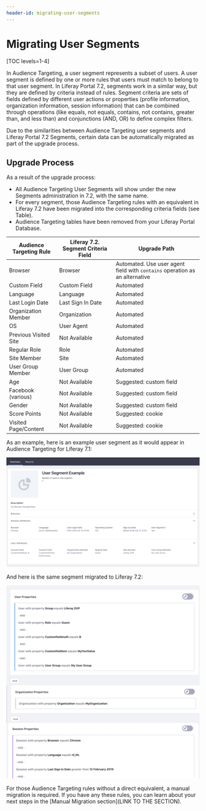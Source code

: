```yaml
---
header-id: migrating-user-segments
---
```


# Migrating User Segments

[TOC levels=1-4]

In Audience Targeting, a user segment represents a subset of users. A user segment is defined by one or more rules that users must match to belong to that user segment. In Liferay Portal 7.2, segments work in a similar way, but they are defined by criteria instead of rules. Segment criteria are sets of fields defined by different user actions or properties (profile information, organization information, session information) that can be combined through operations (like equals, not equals, contains, not contains, greater than, and less than) and conjunctions (AND, OR) to define complex filters. 

Due to the similarities between Audience Targeting user segments and Liferay Portal 7.2 Segments, certain data can be automatically migrated as part of the upgrade process.


## Upgrade Process

As a result of the upgrade process:

* All Audience Targeting User Segments will show under the new Segments administration in 7.2, with the same name.
* For every segment, those Audience Targeting rules with an equivalent in Liferay 7.2 have been migrated into the corresponding criteria fields (see Table).
* Audience Targeting tables have been removed from your Liferay Portal Database.


| Audience Targeting Rule | Liferay 7.2. Segment Criteria Field | Upgrade Path
|---                      |---                      |---
| Browser                 | Browser                 | Automated. Use user agent field with `contains` operation as an alternative
| Custom Field            | Custom Field            | Automated
| Language                | Language                | Automated
| Last Login Date         | Last Sign In Date       | Automated
| Organization Member     | Organization            | Automated
| OS                      | User Agent              | Automated
| Previous Visited Site   | Not Available           | Automated
| Regular Role            | Role                    | Automated
| Site Member             | Site                     | Automated
| User Group Member       | User Group              | Automated
| Age                     | Not Available           | Suggested: custom field
| Facebook (various)      | Not Available           | Suggested: custom field
| Gender                  | Not Available           | Suggested: custom field
| Score Points            | Not Available           | Suggested: cookie
| Visited Page/Content    | Not Available           | Suggested: cookie

As an example, here is an example user segment as it would appear in Audience Targeting for Liferay 7.1:

![Figure 1: A Liferay 7.1 Audience Targeting Segment](../../../images/migrating-audience-targeting-segment.png)

And here is the same segment migrated to Liferay 7.2:

![Figure 2: A Liferay 7.2 Segment](../../../images/migrating-new-segment.png)

For those Audience Targeting rules without a direct equivalent, a manual migration is required. If you have any these rules, you can learn about your next steps in the [Manual Migration section](LINK TO THE SECTION).
